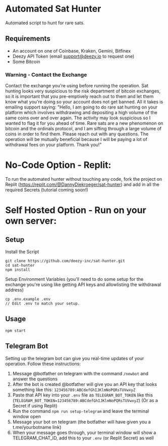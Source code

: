 # Automated Sat Hunter
Automated script to hunt for rare sats.

## Requirements
- An account on one of Coinbase, Kraken, Gemini, Bitfinex
- Deezy API Token (email support@deezy.io to request one)
- Some Bitcoin

### Warning - Contact the Exchange
Contact the exchange you're using before running the operation. Sat hunting looks very suspicious to the risk department of bitcoin exchanges, so it is important
that you pre-emptively reach out to them and let them know what you're doing so your account does not get banned. All
it takes is emailing support saying: "Hello, I am going to do rare sat hunting on your platform which involves
withdrawing and depositing a high volume of the same coins over and over again. The activity may look suspicious so I
wanted to flag it for you ahead of time. Rare sats are a new phenomenon on bitcoin and the ordinals protocol, and I am
sifting through a large volume of coins in order to find them. Please reach out with any questions. The operation will
be mutually beneficial because I will be paying a lot of withdrawal fees on your platform. Thank you!"

# No-Code Option - Replit:
To run the automated hunter without touching any code, fork the project on Replit (https://replit.com/@DannyDiekroeger/sat-hunter)
and add in all the required Secrets (tutorial coming soon!)

# Self Hosted Option - Run on your own server:

## Setup
Install the Script
```agsl
git clone https://github.com/deezy-inc/sat-hunter.git
cd sat-hunter
npm install
```

Setup Environment Variables (you'll need to do some setup for the exchange you're using like getting API keys and allowlisting the withdrawal address)
```agsl
cp .env.example .env
// Edit .env to match your setup.
```

## Usage
```agsl
npm start
```

## Telegram Bot
Setting up the telegram bot can give you real-time updates of your operation. Follow these instructions:
1) Message @botfather on telegram with the command `/newbot` and answer the questions
2) After the bot is created @botfather will give you an API key that looks something like this: `123456789:ABCdefGhIJKlmNoPQRsTUVwxyZ`
3) Paste that API key into your `.env` file as `TELEGRAM_BOT_TOKEN` like this (`TELEGRAM_BOT_TOKEN=123456789:ABCdefGhIJKlmNoPQRsTUVwxyZ`) (Or as a Secret if using Replit)
4) Run the command `npm run setup-telegram` and leave the terminal window open
5) Message your bot on telegram (the botfather will have given you a t.me/yourbotname link)
6) When your message goes through, your terminal window will show a TELEGRAM_CHAT_ID, add this to your `.env` (or Replit Secret) as well